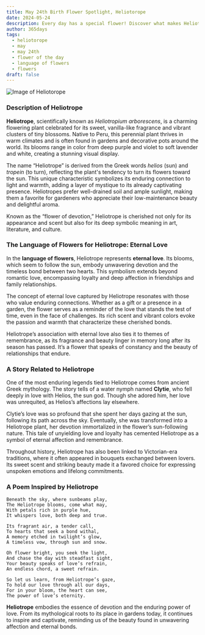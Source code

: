 ```yaml
---
title: May 24th Birth Flower Spotlight, Heliotorope
date: 2024-05-24
description: Every day has a special flower! Discover what makes Heliotorope unique as today’s birth flower and its symbolic meaning.
author: 365days
tags:
  - heliotorope
  - may
  - may 24th
  - flower of the day
  - language of flowers
  - flowers
draft: false
---
```


![Image of Heliotorope](https://cdn.pixabay.com/photo/2017/08/18/13/52/vanilla-flower-2655056_640.jpg#center)


### Description of Heliotrope

**Heliotrope**, scientifically known as _Heliotropium arborescens_, is a charming flowering plant celebrated for its sweet, vanilla-like fragrance and vibrant clusters of tiny blossoms. Native to Peru, this perennial plant thrives in warm climates and is often found in gardens and decorative pots around the world. Its blooms range in color from deep purple and violet to soft lavender and white, creating a stunning visual display.

The name “Heliotrope” is derived from the Greek words _helios_ (sun) and _tropein_ (to turn), reflecting the plant's tendency to turn its flowers toward the sun. This unique characteristic symbolizes its enduring connection to light and warmth, adding a layer of mystique to its already captivating presence. Heliotropes prefer well-drained soil and ample sunlight, making them a favorite for gardeners who appreciate their low-maintenance beauty and delightful aroma.

Known as the “flower of devotion,” Heliotrope is cherished not only for its appearance and scent but also for its deep symbolic meaning in art, literature, and culture.

### The Language of Flowers for Heliotrope: Eternal Love

In the **language of flowers**, Heliotrope represents **eternal love**. Its blooms, which seem to follow the sun, embody unwavering devotion and the timeless bond between two hearts. This symbolism extends beyond romantic love, encompassing loyalty and deep affection in friendships and family relationships.

The concept of eternal love captured by Heliotrope resonates with those who value enduring connections. Whether as a gift or a presence in a garden, the flower serves as a reminder of the love that stands the test of time, even in the face of challenges. Its rich scent and vibrant colors evoke the passion and warmth that characterize these cherished bonds.

Heliotrope’s association with eternal love also ties it to themes of remembrance, as its fragrance and beauty linger in memory long after its season has passed. It’s a flower that speaks of constancy and the beauty of relationships that endure.

### A Story Related to Heliotrope

One of the most enduring legends tied to Heliotrope comes from ancient Greek mythology. The story tells of a water nymph named **Clytie**, who fell deeply in love with Helios, the sun god. Though she adored him, her love was unrequited, as Helios’s affections lay elsewhere.

Clytie’s love was so profound that she spent her days gazing at the sun, following its path across the sky. Eventually, she was transformed into a Heliotrope plant, her devotion immortalized in the flower’s sun-following nature. This tale of unyielding love and loyalty has cemented Heliotrope as a symbol of eternal affection and remembrance.

Throughout history, Heliotrope has also been linked to Victorian-era traditions, where it often appeared in bouquets exchanged between lovers. Its sweet scent and striking beauty made it a favored choice for expressing unspoken emotions and lifelong commitments.

### A Poem Inspired by Heliotrope

```
Beneath the sky, where sunbeams play,  
The Heliotrope blooms, come what may,  
With petals rich in purple hue,  
It whispers love, both deep and true.  

Its fragrant air, a tender call,  
To hearts that seek a bond withal,  
A memory etched in twilight’s glow,  
A timeless vow, through sun and snow.  

Oh flower bright, you seek the light,  
And chase the day with steadfast sight,  
Your beauty speaks of love’s refrain,  
An endless chord, a sweet refrain.  

So let us learn, from Heliotrope’s gaze,  
To hold our love through all our days,  
For in your bloom, the heart can see,  
The power of love’s eternity.  
```

**Heliotrope** embodies the essence of devotion and the enduring power of love. From its mythological roots to its place in gardens today, it continues to inspire and captivate, reminding us of the beauty found in unwavering affection and eternal bonds.